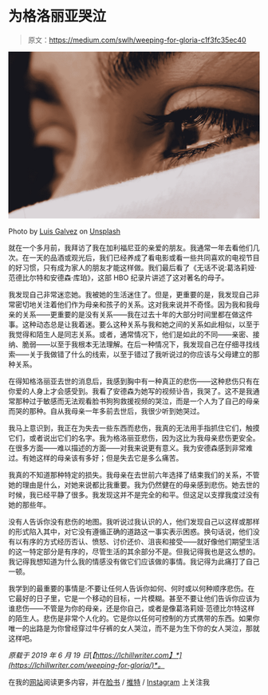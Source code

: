# 为格洛丽亚哭泣

> 原文：<https://medium.com/swlh/weeping-for-gloria-c1f3fc35ec40>

![](img/3fe059e78845b57583cc8d87f07271a0.png)

Photo by [Luis Galvez](https://unsplash.com/@louiscesar?utm_source=unsplash&utm_medium=referral&utm_content=creditCopyText) on [Unsplash](https://unsplash.com/search/photos/crying?utm_source=unsplash&utm_medium=referral&utm_content=creditCopyText)

就在一个多月前，我拜访了我在加利福尼亚的亲爱的朋友。我通常一年去看他们几次。在一天的品酒或观光后，我们已经养成了看电影或看一些共同喜欢的电视节目的好习惯，只有成为家人的朋友才能这样做。我们最后看了《无话不说:葛洛莉娅·范德比尔特和安德森·库珀》，这部 HBO 纪录片讲述了这对著名的母子。

我发现自己非常迷恋她。我被她的生活迷住了。但是，更重要的是，我发现自己非常密切地关注着他们作为母亲和孩子的关系。这对我来说并不奇怪。因为我和我母亲的关系——更重要的是没有关系——我在过去十年的大部分时间里都在做这件事。这种动态总是让我着迷。要么这种关系与我和她之间的关系如此相似，以至于我觉得和陌生人是同志关系。或者，通常情况下，他们是如此的不同——亲密、接纳、脆弱——以至于我根本无法理解。在后一种情况下，我发现自己在仔细寻找线索——关于我做错了什么的线索，以至于错过了我听说过的你应该与父母建立的那种关系。

在得知格洛丽亚去世的消息后，我感到胸中有一种真正的悲伤——这种悲伤只有在你爱的人身上才会感受到。我看了安德森为她写的视频讣告，我哭了。这不是我通常那种过于敏感而无法观看脸书狗狗救援视频的哭泣，而是一个人为了自己的母亲而哭的那种。自从我母亲一年多前去世后，我很少听到她哭过。

我马上意识到，我正在为失去一些东西而悲伤，我真的无法用手指抓住它们，触摸它们，或者说出它们的名字。我为格洛丽亚悲伤，因为这比为我母亲悲伤更安全。在很多方面——难以描述的方面——对我来说更有意义。我为安德森感到非常难过。有她这样的母亲该有多好；但是失去它是多么痛苦。

我真的不知道那种特定的损失。我母亲在去世前六年选择了结束我们的关系，不管她的理由是什么，对她来说都比我重要。我为仍然健在的母亲感到悲伤。她去世的时候，我已经平静了很多。我发现这并不是完全的和平。但这足以支撑我度过没有她的那些年。

没有人告诉你没有悲伤的地图。我听说过我认识的人，他们发现自己以这样或那样的形式陷入其中，对它没有遵循正确的道路这一事实表示困惑。换句话说，他们没有以有序的方式经历否认、愤怒、讨价还价、沮丧和接受——就好像他们期望生活的这一特定部分是有序的，尽管生活的其余部分不是。但我记得我也是这么想的。我记得我想知道为什么我的情感没有做它们应该做的事情。我记得为此痛打了自己一顿。

我学到的最重要的事情是:不要让任何人告诉你如何、何时或以何种顺序悲伤。在它最好的日子里，它是一个移动的目标，一片模糊。甚至不要让他们告诉你应该为谁悲伤——不管是为你的母亲，还是你自己，或者是像葛洛莉娅·范德比尔特这样的陌生人。悲伤是非常个人化的。它是你以任何可控制的方式携带的东西。如果你唯一的出路是为你曾经穿过牛仔裤的女人哭泣，而不是为生下你的女人哭泣，那就这样吧。

*原载于 2019 年 6 月 19 日*[*【https://lchillwriter.com】*](https://lchillwriter.com/weeping-for-gloria/)*。*

在我的[网站](https://lchillwriter.com)阅读更多内容，并在[脸书](https://www.facebook.com/LCHillWriter/) / [推特](https://twitter.com/LCHillWriter) / [Instagram](https://www.instagram.com/lchillwriter/) 上关注我